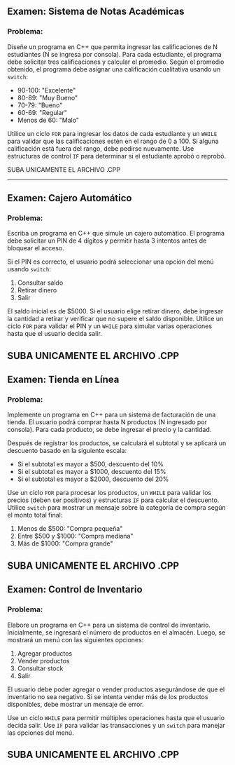## Examen: Sistema de Notas Académicas

### Problema:
Diseñe un programa en C++ que permita ingresar las calificaciones de N estudiantes (N se ingresa por consola). Para cada estudiante, el programa debe solicitar tres calificaciones y calcular el promedio. Según el promedio obtenido, el programa debe asignar una calificación cualitativa usando un `switch`:

- 90-100: "Excelente"
- 80-89: "Muy Bueno"
- 70-79: "Bueno"
- 60-69: "Regular"
- Menos de 60: "Malo"

Utilice un ciclo `FOR` para ingresar los datos de cada estudiante y un `WHILE` para validar que las calificaciones estén en el rango de 0 a 100. Si alguna calificación está fuera del rango, debe pedirse nuevamente. Use estructuras de control `IF` para determinar si el estudiante aprobó o reprobó.

SUBA UNICAMENTE EL ARCHIVO .CPP

---
<div style="page-break-after: always;"></div>

## Examen: Cajero Automático

### Problema:
Escriba un programa en C++ que simule un cajero automático. El programa debe solicitar un PIN de 4 dígitos y permitir hasta 3 intentos antes de bloquear el acceso.

Si el PIN es correcto, el usuario podrá seleccionar una opción del menú usando `switch`:

1. Consultar saldo
2. Retirar dinero
3. Salir

El saldo inicial es de $5000. Si el usuario elige retirar dinero, debe ingresar la cantidad a retirar y verificar que no supere el saldo disponible. Utilice un ciclo `FOR` para validar el PIN y un `WHILE` para simular varias operaciones hasta que el usuario decida salir.

SUBA UNICAMENTE EL ARCHIVO .CPP
---
<div style="page-break-after: always;"></div>

## Examen: Tienda en Línea

### Problema:
Implemente un programa en C++ para un sistema de facturación de una tienda. El usuario podrá comprar hasta N productos (N ingresado por consola). Para cada producto, se debe ingresar el precio y la cantidad.

Después de registrar los productos, se calculará el subtotal y se aplicará un descuento basado en la siguiente escala:

- Si el subtotal es mayor a $500, descuento del 10%
- Si el subtotal es mayor a $1000, descuento del 15%
- Si el subtotal es mayor a $2000, descuento del 20%

Use un ciclo `FOR` para procesar los productos, un `WHILE` para validar los precios (deben ser positivos) y estructuras `IF` para calcular el descuento. Utilice `switch` para mostrar un mensaje sobre la categoría de compra según el monto total final:

1. Menos de $500: "Compra pequeña"
2. Entre $500 y $1000: "Compra mediana"
3. Más de $1000: "Compra grande"

SUBA UNICAMENTE EL ARCHIVO .CPP
---
<div style="page-break-after: always;"></div>

## Examen: Control de Inventario

### Problema:
Elabore un programa en C++ para un sistema de control de inventario. Inicialmente, se ingresará el número de productos en el almacén. Luego, se mostrará un menú con las siguientes opciones:

1. Agregar productos
2. Vender productos
3. Consultar stock
4. Salir

El usuario debe poder agregar o vender productos asegurándose de que el inventario no sea negativo. Si se intenta vender más de los productos disponibles, debe mostrar un mensaje de error. 

Use un ciclo `WHILE` para permitir múltiples operaciones hasta que el usuario decida salir. Use `IF` para validar las transacciones y un `switch` para manejar las opciones del menú.

SUBA UNICAMENTE EL ARCHIVO .CPP
---
<div style="page-break-after: always;"></div>
